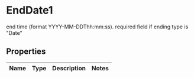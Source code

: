 

# EndDate1

end time (format YYYY-MM-DDThh:mm:ss). required field if ending type is \"Date\"

## Properties

| Name | Type | Description | Notes |
|------------ | ------------- | ------------- | -------------|



